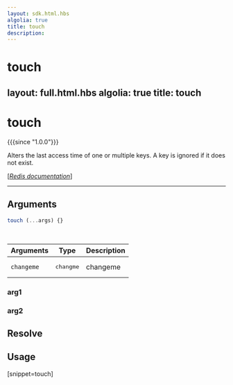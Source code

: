```yaml
---
layout: sdk.html.hbs
algolia: true
title: touch
description:
---
```


# touch
layout: full.html.hbs
algolia: true
title: touch
---

# touch

{{{since "1.0.0"}}}

Alters the last access time of one or multiple keys. A key is ignored if it does not exist.

[[_Redis documentation_]](https://redis.io/commands/touch)

---

## Arguments

```js
touch (...args) {}

```

<br/>

| Arguments    | Type    | Description |
|--------------|---------|-------------|
| ``changeme`` | <pre>changme</pre> | changeme    |

### arg1

### arg2

## Resolve

## Usage

[snippet=touch]

